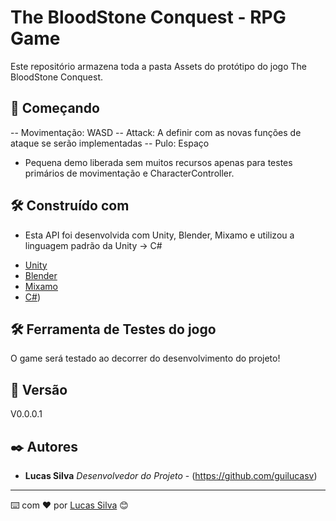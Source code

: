 # The BloodStone Conquest - RPG Game

Este repositório armazena toda a pasta Assets do protótipo do jogo The BloodStone Conquest.

## 🚀 Começando

-- Movimentação: WASD
-- Attack: A definir com as novas funções de ataque se serão implementadas
-- Pulo: Espaço

- Pequena demo liberada sem muitos recursos apenas para testes primários de movimentação e CharacterController.

## 🛠️ Construído com

- Esta API foi desenvolvida com Unity, Blender, Mixamo e utilizou a linguagem padrão da Unity -> C#

* [Unity](https://docs.unity.com/)
* [Blender](https://www.blender.org/)
* [Mixamo](https://www.mixamo.com/#/)
* [C#](https://learn.microsoft.com/en-us/dotnet/csharp/))

## 🛠️ Ferramenta de Testes do jogo


O game será testado ao decorrer do desenvolvimento do projeto!

## 📌 Versão

V0.0.0.1

## ✒️ Autores

* **Lucas Silva** *Desenvolvedor do Projeto* - (https://github.com/guilucasv)

---

⌨️ com ❤️ por [Lucas Silva](https://github.com/guilucasv) 😊
